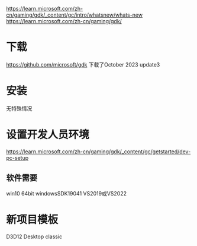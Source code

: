https://learn.microsoft.com/zh-cn/gaming/gdk/_content/gc/intro/whatsnew/whats-new
https://learn.microsoft.com/zh-cn/gaming/gdk/

# 下载
https://github.com/microsoft/gdk
下载了October 2023 update3

# 安装
无特殊情况

# 设置开发人员环境
https://learn.microsoft.com/zh-cn/gaming/gdk/_content/gc/getstarted/dev-pc-setup

## 软件需要
win10 64bit
windowsSDK19041
VS2019或VS2022

# 新项目模板
D3D12 Desktop classic
